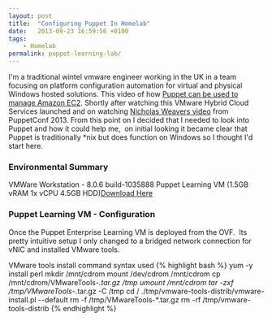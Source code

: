 ```yaml
---
layout: post
title:  "Configuring Puppet In Homelab"
date:   2013-09-23 16:59:56 +0100
tags:
    - Homelab
permalink: puppet-learning-lab/
---
```


I'm a traditional wintel vmware engineer working in the UK in a team focusing on platform configuration automation 
for virtual and physical Windows hosted solutions. This video of how <a href="http://www.youtube.com/watch?v=UUgoiwEFe1A">
Puppet can be used to manage Amazon EC2</a>. Shortly after watching this VMware Hybrid Cloud Services launched and 
on watching <a href="http://www.youtube.com/watch?v=tp_1N3RSyUY">Nicholas Weavers video</a> from PuppetConf 2013. From 
this point on I decided that I needed to look into Puppet and how it could help me,  on initial looking it became 
clear that Puppet is traditionally *nix but does function on Windows so I thought I'd start here.

<H3>Environmental Summary</H3>
VMWare Workstation - 8.0.6 build-1035888  
Puppet Learning VM (1.5GB vRAM 1x vCPU 4.5GB HDD)<a href="http://info.puppetlabs.com/download-learning-puppet-VM.html">Download Here</a>  

<H3>Puppet Learning VM - Configuration</H3>
Once the Puppet Enterprise Learning VM is deployed from the OVF.  Its pretty intuitive setup I only changed to a 
bridged network connection for vNIC and installed VMware tools.

VMware tools install command syntax used
{% highlight bash %}
yum -y install perl
mkdir /mnt/cdrom
mount /dev/cdrom /mnt/cdrom
cp /mnt/cdrom/VMwareTools-*.tar.gz /tmp
umount /mnt/cdrom
tar -zxf /tmp/VMwareTools-*.tar.gz -C /tmp
cd /
./tmp/vmware-tools-distrib/vmware-install.pl --default
rm -f /tmp/VMwareTools-*.tar.gz
rm -rf /tmp/vmware-tools-distrib
{% endhighlight %}

